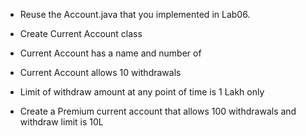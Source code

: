 * Reuse the Account.java that you implemented in Lab06.
* Create Current Account class
* Current Account has a name and number of 
* Current Account allows 10 withdrawals
* Limit of withdraw amount at any point of time is 1 Lakh only

* Create a Premium current account that allows 100 withdrawals and withdraw limit is 10L